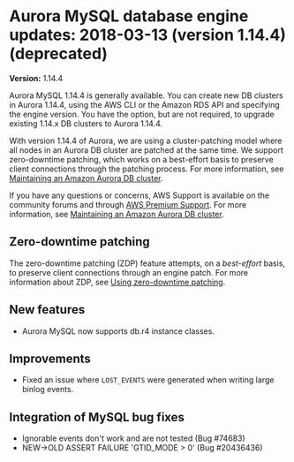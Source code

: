 # Aurora MySQL database engine updates: 2018\-03\-13 \(version 1\.14\.4\) \(deprecated\)<a name="AuroraMySQL.Updates.1144"></a>

**Version:** 1\.14\.4

Aurora MySQL 1\.14\.4 is generally available\. You can create new DB clusters in Aurora 1\.14\.4, using the AWS CLI or the Amazon RDS API and specifying the engine version\. You have the option, but are not required, to upgrade existing 1\.14\.x DB clusters to Aurora 1\.14\.4\.

With version 1\.14\.4 of Aurora, we are using a cluster\-patching model where all nodes in an Aurora DB cluster are patched at the same time\. We support zero\-downtime patching, which works on a best\-effort basis to preserve client connections through the patching process\. For more information, see [Maintaining an Amazon Aurora DB cluster](USER_UpgradeDBInstance.Maintenance.md)\.

If you have any questions or concerns, AWS Support is available on the community forums and through [AWS Premium Support](http://aws.amazon.com/support)\. For more information, see [Maintaining an Amazon Aurora DB cluster](USER_UpgradeDBInstance.Maintenance.md)\.

## Zero\-downtime patching<a name="AuroraMySQL.Updates.1144.ZDP"></a>

The zero\-downtime patching \(ZDP\) feature attempts, on a *best\-effort* basis, to preserve client connections through an engine patch\. For more information about ZDP, see [Using zero\-downtime patching](AuroraMySQL.Updates.Patching.md#AuroraMySQL.Updates.ZDP)\. 

## New features<a name="AuroraMySQL.Updates.1144.New"></a>
+ Aurora MySQL now supports db\.r4 instance classes\.

## Improvements<a name="AuroraMySQL.Updates.1144.Improvements"></a>
+ Fixed an issue where `LOST_EVENTS` were generated when writing large binlog events\.

## Integration of MySQL bug fixes<a name="AuroraMySQL.Updates.1144.BugFixes"></a>
+ Ignorable events don't work and are not tested \(Bug \#74683\)
+ NEW\->OLD ASSERT FAILURE 'GTID\_MODE > 0' \(Bug \#20436436\)